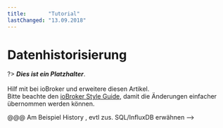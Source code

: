 ```yaml
---
title:       "Tutorial"
lastChanged: "13.09.2018"
---
```


# Datenhistorisierung

?> ***Dies ist ein Platzhalter***.
   <br><br>
   Hilf mit bei ioBroker und erweitere diesen Artikel.  
   Bitte beachte den [ioBroker Style Guide](community/styleguidedoc), 
   damit die Änderungen einfacher übernommen werden können.

@@@  Am Beispiel History , evtl zus. SQL/InfluxDB erwähnen -->
